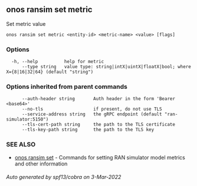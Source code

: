 ## onos ransim set metric

Set metric value

```
onos ransim set metric <entity-id> <metric-name> <value> [flags]
```

### Options

```
  -h, --help          help for metric
      --type string   value type: string|intX|uintX|floatX|bool; where X={8|16|32|64} (default "string")
```

### Options inherited from parent commands

```
      --auth-header string       Auth header in the form 'Bearer <base64>'
      --no-tls                   if present, do not use TLS
      --service-address string   the gRPC endpoint (default "ran-simulator:5150")
      --tls-cert-path string     the path to the TLS certificate
      --tls-key-path string      the path to the TLS key
```

### SEE ALSO

* [onos ransim set](onos_ransim_set.md)	 - Commands for setting RAN simulator model metrics and other information

###### Auto generated by spf13/cobra on 3-Mar-2022
